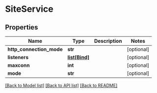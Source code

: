 # SiteService

## Properties
Name | Type | Description | Notes
------------ | ------------- | ------------- | -------------
**http_connection_mode** | **str** |  | [optional] 
**listeners** | [**list[Bind]**](Bind.md) |  | [optional] 
**maxconn** | **int** |  | [optional] 
**mode** | **str** |  | [optional] 

[[Back to Model list]](../README.md#documentation-for-models) [[Back to API list]](../README.md#documentation-for-api-endpoints) [[Back to README]](../README.md)

